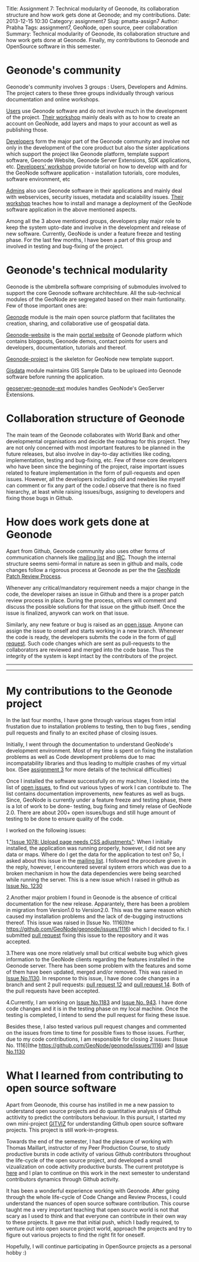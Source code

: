 Title: Assignment 7: Technical modularity of Geonode, its collaboration structure and how work gets done at Geonode; and my contributions.
Date: 2013-12-15 10:30
Category: assignment7
Slug: pmatta-assign7
Author: Prabha
Tags: assignment7, GeoNode, open source, peer collaboration
Summary: Technical modularity of Geonode, its collaboration structure and how work gets done at Geonode. Finally, my contributions to Geonode and OpenSource software in this semester.

# Geonode's community  
Geonode's community involves 3 groups : Users, Developers and Admins. The project caters to these three groups individually through various documentation and online workshops. 

[Users](http://geonode.org/user_features.html) use Geonode software and do not involve much in the development of the project. [Their workshop](http://docs.geonode.org/en/latest/tutorials/users/index.html#users) mainly deals with as to how to create an account on GeoNode, add layers and maps to your account as well as publishing those.

[Developers](http://geonode.org/dev_features.html) form the major part of the Geonode community and involve not only in the development of the core product but also the sister applications which support the project like Geonode platform, template support software, Geonode Website, Geonode Server Extensions, SDK applications, etc. [Developers' workshop](http://docs.geonode.org/en/latest/tutorials/devel/index.html#devel) provide tutorial on how to develop with and for the GeoNode software application - installation tutorials, core modules, software environment, etc

[Admins](http://geonode.org/admin_features.html) also use Geonode software in their applications and mainly deal with webservices, security issues, metadata and scalability issues. [Their workshop](http://docs.geonode.org/en/latest/tutorials/admin/index.html#admin) teaches how to install and manage a deployment of the GeoNode software application in the above mentioned aspects.

Among all the 3 above mentioned groups, developers play major role to keep the system upto-date and involve in the development and release of new software. Currently, GeoNode is under a feature freeze and testing phase. For the last few months, I have been a part of this group and involved in testing and bug-fixing of the project.


# Geonode's technical modularity
 Geonode is the ubmbrella software comprising of submodules involved to support the core Geonode software architechture. All the  sub-technical modules of the GeoNode are segregated based on their main funtionality. Few of those important ones are:

[Geonode](https://github.com/GeoNode/geonode) module is the main open source platform that facilitates the creation, sharing, and collaborative use of geospatial data. 

[Geonode-website](https://github.com/GeoNode/geonode.github.com) is the main [portal website](http://geonode.org/) of Geonode platform which contains blogposts, Geonode demos, contact points for users and developers, documentation, tutorials and thereof.

[Geonode-project](https://github.com/GeoNode/geonode-project) is the skeleton for GeoNode new template support.

[Gisdata](https://github.com/GeoNode/gisdata) module maintains GIS Sample Data to be uploaed into Geonode software before running the application.

[geoserver-geonode-ext](https://github.com/GeoNode/geoserver-geonode-ext) modules handles GeoNode's GeoServer Extensions.

# Collaboration structure of Geonode
The main team of the Geonode collaborates with World Bank and other developmental organisations and decide the roadmap for this project. They are not only concerned with most important features to be planned in the future releases, but also involve in day-to-day activities like coding, implementation, testing and bug-fixing, etc. Few of these core developers who have been since the beginning of the project, raise important issues related to feature implementation in the form of pull-requests and open issues. However, all the developers including old and newbies like myself can comment or fix any part of the code.I observe that there is no fixed hierarchy, at least while raising issues/bugs, assigning to developers and fixing those bugs in Github.

# How does work gets done at Geonode
Apart from Github, Geonode community also uses other forms of communication channels like [mailing list](https://groups.google.com/a/opengeo.org/forum/#!forum/geonode-dev) and [IRC](irc://irc.freenode.net/geonode). Though the internal structure seems semi-formal in nature as seen in github and mails, code changes follow a rigorous process at Geonode as per the the [GeoNode Patch Review Process]( https://github.com/GeoNode/geonode/wiki/Patch-Review-Process).

Whenever any critical/mandatory requirement needs a major change in the code, the developer raises an issue in Github and there is a proper patch review process in place. During the process, others will comment and discuss the possible solutions for that issue on the github itself. Once the issue is finalized, anywork can work on that issue. 

Similarly, any new feature or bug is raised as an [open issue](https://github.com/geonode/geonode/issues?labels=&milestone=4&page=1&state=open). Anyone can assign the issue to onself and starts working in a new branch. Whenever the code is ready, the developers submits the code in the form of [pull request](https://github.com/GeoNode/geonode/pulls). Such code changes which are sent as pull-requests to the collaborators are reviewed and merged into the code base.
Thus the integrity of the system is kept intact by the contributors of the project.

---
---

# My contributions to the Geonode project

In the last four months, I have gone through various stages from intial frustation due to installation problems to testing, then to bug fixes , sending pull requests and finally to an excited phase of closing issues.

 Initially, I went through the documentation to understand GeoNode's development environment. Most of my time is spent on fixing the installation problems as well as Code development problems due to mac incompatability libraries and thus leading to multiple crashes of my virtual box. (See [assignment 3](http://courses.ischool.berkeley.edu/i290m-ocpp/site/article/pmatta-assign3.html) for more details of the technical difficulties)

Once I installed the software successfully on my machine, I looked into the list of [open issues](https://github.com/geonode/geonode/issues?labels=&milestone=4&page=1&state=open), to find out various types of work I can contribute to. The list contains documentation improvements, new features as well as bugs. Since, GeoNode is currently under a feature freeze and testing phase, there is a lot of work to be done- testing, bug fixing and timely relase of GeoNode 2.0. There are about 200+ open issues/bugs and still huge amount of testing to be done to ensure quality of the code.

I worked on the following issues:

1.["Issue 1078: Upload page needs CSS adjustments"](https://github.com/GeoNode/geonode/issues/1078): When I initially installed, the application was running properly, however, I did not see any data or maps. Where do I get the data for the application to test on? So, I asked about this issue in the [mailing list](https://groups.google.com/a/opengeo.org/forum/#!topic/geonode-dev/9gVUVKiAxwA). I followed the procedure given in the reply, however, I encountered several system errors which was due to a broken mechanism in how the data dependencies were being searched while running the server. This is a new issue which I raised in github as [Issue No. 1230](https://github.com/GeoNode/geonode/issues/1230)

2.Another major problem I found in Geonode is the absence of critical documentation for the new release. Apparantely, there has been a problem in migration from Version1.0 to Version2.0. This was the same reason which caused my installation problems and the lack of de-bugging instructions thereof. This issue was raised in [Issue No. 1116](the https://github.com/GeoNode/geonode/issues/1116) which I decided to fix. I submitted [pull request](https://github.com/GeoNode/geonode.github.com/pull/13) fixing this issue to the repository and it was accepted.

3.There was one more relatively small but critical website bug which gives information to the GeoNode clients regarding the features installed in the Geonode server. There has been some problem with the features and some of them have been updated, merged and/or removed.  This was raised in [Issue No.1130](https://github.com/GeoNode/geonode/issues/1130). In response to this issue, I have done code changes in a branch and sent 2 pull requests: [pull request 12](https://github.com/GeoNode/geonode.github.com/pull/12) and [pull request 14](https://github.com/GeoNode/geonode.github.com/pull/14). Both of the pull requests have been accepted.

4.Currently, I am working on [Issue No.1183](https://github.com/GeoNode/geonode/issues/1183) and [Issue No. 943](https://github.com/GeoNode/geonode/issues/943). I have done code changes and it is in the testing phase on my local machine. Once the testing is completed, I intend to send the pull request for fixing these issue.

Besides these, I also tested various pull request changes and commented on the issues from time to time for possible fixes to those issues. Further, due to my code contributions, I am responsible for closing 2 issues: [Issue No. 1116](the https://github.com/GeoNode/geonode/issues/1116) and [Issue No.1130](https://github.com/GeoNode/geonode/issues/1130)


# What I learned from contributing to open source software
Apart from Geonode, this course has instilled in me a new passion to understand open source projects and do quantitative analysis of Github actitivity to predict the contributors behaviour. In this pursuit, I started my own mini-project [GITVIZ](http://people.ischool.berkeley.edu/~prabha.matta/gitviz/) for understanding Github open source software projects. This project is still work-in-progress.

Towards the end of the semester, I had the pleasure of working with Thomas Maillart, instructor of my Peer Production Course, to study productive bursts in code activity of various Github contributors throughout the life-cycle of the open source project, and developed a small vizualization on code activity productive bursts. The current prototype is [here](http://people.ischool.berkeley.edu/~prabha.matta/prod_bursts/) and I plan to continue on this work in the next semester to understand contributors dynamics through Github activity.

It has been a wonderful experience working with Geonode. After going through the whole life-cycle of Code Change and Review Process, I could understand the nuances of open source software contribution. This course taught me a very important teaching that open source world is not that scary as I used to think and that everyone can contribute in their own way to these projects. It gave me that initial push, which I badly required, to venture out into open source project world, approach the projects and try to figure out various projects to find the right fit for oneself.

Hopefully, I will continue participating in OpenSource projects as a personal hobby :)

